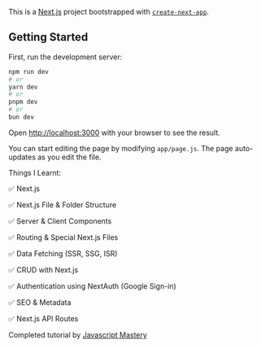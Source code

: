 This is a [Next.js](https://nextjs.org/) project bootstrapped with [`create-next-app`](https://github.com/vercel/next.js/tree/canary/packages/create-next-app).

## Getting Started

First, run the development server:

```bash
npm run dev
# or
yarn dev
# or
pnpm dev
# or
bun dev
```

Open [http://localhost:3000](http://localhost:3000) with your browser to see the result.

You can start editing the page by modifying `app/page.js`. The page auto-updates as you edit the file.

Things I Learnt:

✅ Next.js

✅ Next.js File & Folder Structure

✅ Server & Client Components

✅ Routing & Special Next.js Files

✅ Data Fetching (SSR, SSG, ISR)

✅ CRUD with Next.js

✅ Authentication using NextAuth (Google Sign-in)

✅ SEO & Metadata

✅ Next.js API Routes

Completed tutorial by [Javascript Mastery](https://www.youtube.com/watch?v=wm5gMKuwSYk)




